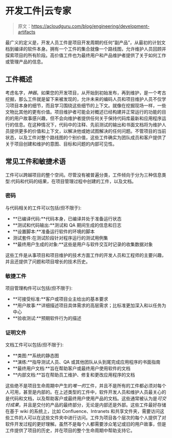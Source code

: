# 开发工件|云专家

> 原文：<https://acloudguru.com/blog/engineering/development-artifacts>

最广义的定义是，开发人员工件是项目开发周期的任何“副产品”，从最初的计划文档到编译的软件本身。拥有一个工件的集合就像一个路线图，允许维护人员回顾并探索项目的所有阶段。高价值工件也为最终用户和产品维护者提供了关于如何工作或管理产品的信息。

## 工件概述

考虑名字，*神器*。如果您的开发项目，从开始到初始发布，再到维护，是一个考古挖掘，那么工件就是留下来被发现的，允许未来的编码人员和项目维护人员不仅学习项目本身的细节，而且学习围绕这些细节的上下文。就像在挖掘现场一样，一些文物比其他的更有价值。项目维护者可能会对概述已经构建并正常运行的功能的目的的用户故事感兴趣，但不会向维护者提供任何关于保持代码库最新和应用程序运行的信息。在这种情况下，代码中的注释、先前测试的输出和书面文档将为维护人员提供更多的价值和上下文，以解决他或她试图解决的任何问题。不管项目的当前状态，以及工件对整个路线图的个别价值，这些工件确实为团队成员和客户提供了关于项目创建和维护的意图、目标和问题的内部可见性。

## 常见工件和敏捷术语

工件可以跨越项目的整个空间。尽管没有被普遍分类，工件倾向于分为三种信息类型:代码和代码的结果，在项目管理过程中创建的工件，以及文档。

### 密码

与代码相关的工件可以包括(但不限于):

*   **已编译代码:**代码本身，已编译并处于准备运行状态
*   **测试和代码输出:**测试和 QA 期间生成的信息和日志
*   **设置脚本:**准备运行软件的环境的脚本
*   测试套件:在测试阶段针对程序运行的测试用例集
*   **最终用户生成的对象:**这些是用户与软件交互时记录的收集数据对象

这些工件是从事项目和项目维护的技术方面工作的开发人员和工程师的主要兴趣，并且还提供了问题和项目增长的技术历史。

### 敏捷工件

项目管理构件可以包括(但不限于):

*   **可接受标准:**客户或项目业主给出的基本要求
*   **用户故事:**详细描述项目具体需求的高层需求；比标准更加深入和以任务为中心
*   **验收测试:**预期软件行为的描述

### 证明文件

文档工件可以包括(但不限于):

*   **类图:**系统的静态图
*   **演练:**指导测试人员、QA 或其他团队从头到尾完成应用程序的书面指南
*   **最终用户文档:**旨在帮助客户或最终用户使用软件的文档
*   **内部文档:**旨在帮助员工维护、修复和更改应用程序的文档

这些绝不是项目生命周期中产生的*唯一的*工件，并且不是所有的工件都必须对每个人可用，甚至是内部的。在上述类型的工件中，软件开发人员和维护人员最关心的是代码和文档，以及帮助客户或最终用户使用产品的文档。这些通常被认为是*可交付成果*，并且是交付的产品的最终部分，无论是内部还是外部。这些工件最好存储在基于 wiki 的系统上，比如 Confluence、Intranets 和共享文件夹，需要访问这些工件的人可以在这些文件夹中进行访问。工件为项目各个层次的每个人提供了对软件开发过程的更好理解。虽然不是每个人都需要涉众笔记或旧的用户故事，但是工件提供了项目的历史，并在项目的整个生命周期中帮助支持它。
